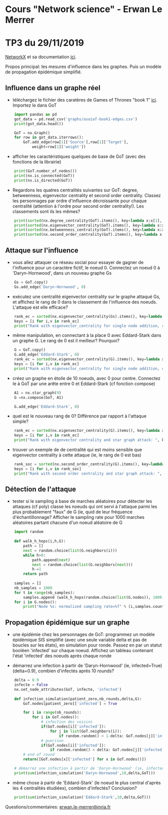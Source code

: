 # Cours "Network science" - Erwan Le Merrer
# TP3 du 29/11/2019

[NetworkX](https://networkx.github.io/) et sa documentation [ici](https://networkx.github.io/documentation/stable/index.html).

Propos principal: les mesures d'influence dans les graphes. Puis un modèle de propagation épidémique simplifié.

## Influence dans un graphe réel

*  téléchargez le fichier des caratères de Games of Thrones "book 1" [ici](https://github.com/mathbeveridge/asoiaf). Importez le dans GoT

```python
    import pandas as pd
    got_data = pd.read_csv('graphs/asoiaf-book1-edges.csv')
    print(got_data.head())

    GoT = nx.Graph()
    for row in got_data.iterrows():
        GoT.add_edge(row[1]['Source'],row[1]['Target'],
            weight=row[1]['weight'])
```

* afficher les caractéristiques quelques de base de GoT (avec des fonctions de la librairie)

```python
    print(GoT.number_of_nodes())
    print(nx.is_connected(GoT))
    print(nx.is_directed(GoT))
```

* Regardons les quatres centralités suivantes sur GoT: degree, betweenness, eigenvector centrality et second order centrality. Classez les personnages par ordre d'influence décroissante pour chaque centralité (attention à l'ordre pour second order centrality!). Les classements sont ils les mêmes?

```python
    print(sorted(nx.degree_centrality(GoT).items(), key=lambda x:x[1], reverse=True))
    print(sorted(nx.eigenvector_centrality(GoT).items(), key=lambda x:x[1], reverse=True))
    print(sorted(nx.betweenness_centrality(GoT).items(), key=lambda x:x[1], reverse=True))
    print(sorted(nx.second_order_centrality(GoT).items(), key=lambda x:x[1], reverse=False))
```

## Attaque sur l'influence 
* vous allez attaquer ce réseau social pour essayer de gagner de l'influence pour un caractère fictif, le noeud 0. Connectez un noeud 0 à 'Daryn-Hornwood', dans un nouveau graphe Gs

```python
    Gs = GoT.copy()
    Gs.add_edge('Daryn-Hornwood', 0)
```

* exécutez une centralité eigenvector centrality sur le graphe attaqué Gs, et affichez le rang de 0 dans le classement de l'influence des noeuds. L'attaque est elle efficace?

```python
    rank_ec = sorted(nx.eigenvector_centrality(Gs).items(), key=lambda x:x[1], reverse=True)
    keys = [i for i,v in rank_ec]
    print("Rank with eigenvector_centrality for single node addition, connected to Daryn-Hornwood: ", keys.index(0))
```

* même manipulation, en connectant à la place 0 avec Eddard-Stark dans un graphe G. Le rang de 0 est il meilleur? Pourquoi?

```python
    G = GoT.copy()
    G.add_edge('Eddard-Stark', 0)
    rank_ec = sorted(nx.eigenvector_centrality(G).items(), key=lambda x:x[1], reverse=True)
    keys = [i for i,v in rank_ec]
    print("Rank with eigenvector_centrality for single node addition, connected to Eddard-Stark: ", keys.index(0))
```

* créez un graphe en étoile de 10 noeuds, avec 0 pour centre. Connectez le à GoT par une arête entre 0 et Eddard-Stark (cf fonction compose)

```python
    A1 = nx.star_graph(9)
    G =nx.compose(GoT, A1)

    G.add_edge('Eddard-Stark', 0)
```

* quel est le nouveau rang de 0? Différence par rapport à l'attaque simple?

```python
    rank_ec = sorted(nx.eigenvector_centrality(G).items(), key=lambda x:x[1], reverse=True)
    keys = [i for i,v in rank_ec]
    print("Rank with eigenvector centrality and star graph attack: ", keys.index(0))
```

* trouver un exemple de de centralité qui est moins sensible que eigenvector centrality à cette attaque (ie, le rang de 0 est bas)

```python
    rank_soc = sorted(nx.second_order_centrality(G).items(), key=lambda x:x[1], reverse=False)
    keys = [i for i,v in rank_soc]
    print("Rank with second order centrality and star graph attack: ", keys.index(0))
```

## Détection de l'attaque

* tester si le sampling à base de marches aléatoires pour détecter les attaques (cf poly) classe les noeuds qui ont servi à l'attaque parmi les plus probablement "faux" de G (ie, quid de leur fréquence d'échantillonnage? Afficher le sampling rate pour 1000 marches aléatoires partant chacune d'un noeud aléatoire de G

```python
    import random
    
    def walk_h_hops(i,h,G):
        path = []
        next = random.choice(list(G.neighbors(i)))
        while h>0:
            path.append(next)
            next = random.choice(list(G.neighbors(next)))
            h-=1
        return path
    
    samples = []
    nb_samples = 1000
    for t in range(nb_samples):
        samples.append (walk_h_hops(random.choice(list(G.nodes)), 1000, G)[-1] )
    for i in G.nodes():
        print("Node %s: normalized sampling rate=%f" % (i,samples.count(i)/nb_samples))
```

## Propagation épidémique sur un graphe
* une épidémie chez les personnages de GoT: programmez un modèle épidémique SIS simplifié (avec une seule variable delta et pas de boucles sur les états), en simulation pour ronde. Passez en par un statut booléen 'infected' sur chaque noeud. Affichez un tableau contenant l'état 'infected' des noeuds après chaque ronde

* démarrez une infection à partir de 'Daryn-Hornwood' (ie, infected=True) (delta=0.9), combien d'infectés après 10 rounds?

```python
    delta = 0.9
    infecte = False
    nx.set_node_attributes(GoT, infecte, 'infected')
    
    def infection_simulation(patient_zero,nb_rounds,delta,G):
        GoT.nodes[patient_zero]['infected'] = True

        for i in range(nb_rounds):
            for i in GoT.nodes():
                # infection des voisins
                if(GoT.nodes[i]['infected']):
                    for j in list(GoT.neighbors(i)):
                        if random.random() < 1-delta: GoT.nodes[j]['infected'] = True
                # guerison
                if(GoT.nodes[i]['infected']):
                    if random.random() < delta: GoT.nodes[j]['infected'] = False       
        # end of round
        return([GoT.nodes[x]['infected'] for x in GoT.nodes()])

    # démarrez une infection à partir de 'Daryn-Hornwood' (ie, infected=True) (delta=0.9), combien d'infectés après 10 rounds?
    print(sum(infection_simulation('Daryn-Hornwood',10,delta,GoT)))
```

* même chose à partir de 'Eddard-Stark' (le noeud le plus central d'après les 4 centralités étudiées), combien d'infectés? Conclusion?

```python
    print(sum(infection_simulation('Eddard-Stark',10,delta,GoT)))
```

Questions/commentaires: erwan.le-merrer@inria.fr
